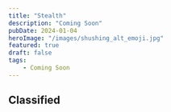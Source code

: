 ```yaml
---
title: "Stealth"
description: "Coming Soon"
pubDate: 2024-01-04
heroImage: "/images/shushing_alt_emoji.jpg"
featured: true
draft: false
tags:
    - Coming Soon
---
```


## Classified 
